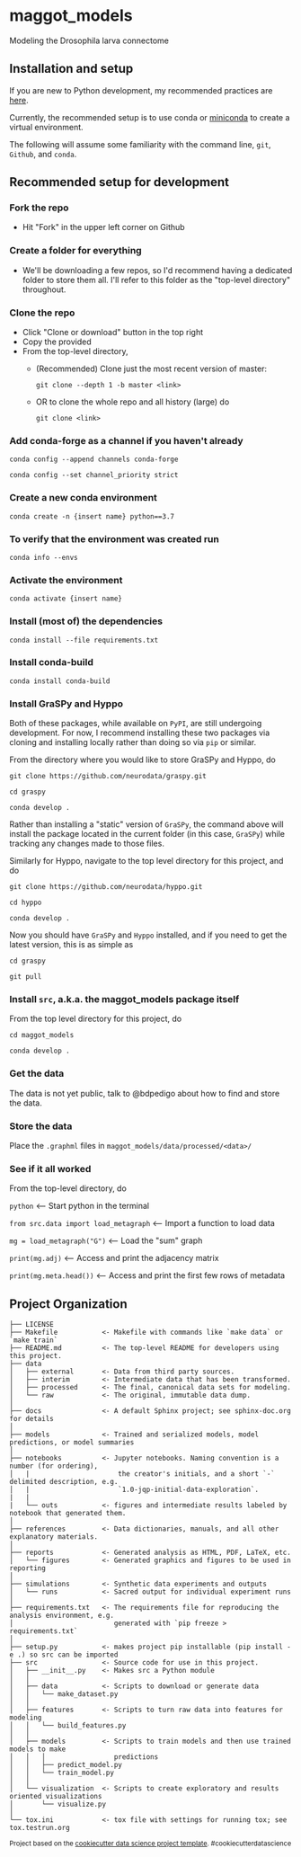 maggot_models
==============================

Modeling the Drosophila larva connectome

Installation and setup
--------

If you are new to Python development, my recommended practices are [here](https://github.com/bdpedigo/giskard/blob/master/python_start.md).

Currently, the recommended setup is to use conda or [miniconda](https://docs.conda.io/en/latest/miniconda.html) to create a virtual
environment.

The following will assume some familiarity with the command line, `git`, `Github`, and `conda`.

## Recommended setup for development 

### Fork the repo

- Hit "Fork" in the upper left corner on Github

### Create a folder for everything
- We'll be downloading a few repos, so I'd recommend having a dedicated folder to store them all. I'll refer to this folder as the "top-level directory" throughout.

### Clone the repo 

- Click "Clone or download" button in the top right
- Copy the <link> provided
- From the top-level directory, 
    - (Recommended) Clone just the most recent version of master:
    
        ``git clone --depth 1 -b master <link>``
    
    - OR to clone the whole repo and all history (large) do
    
        ``git clone <link>``

### Add conda-forge as a channel if you haven't already

``conda config --append channels conda-forge``

``conda config --set channel_priority strict``

### Create a new conda environment

``conda create -n {insert name} python==3.7``

### To verify that the environment was created run 
``conda info --envs``

### Activate the environment

``conda activate {insert name}``

### Install (most of) the dependencies

``conda install --file requirements.txt``

### Install conda-build

``conda install conda-build``

### Install GraSPy and Hyppo
Both of these packages, while available on `PyPI`, are still undergoing development. For now, I recommend installing these two packages via cloning and installing locally
rather than doing so via `pip` or similar. 

From the directory where you would like to store GraSPy and Hyppo, do

``git clone https://github.com/neurodata/graspy.git``

``cd graspy``

``conda develop .``

Rather than installing a "static" version of `GraSPy`, the command above will install the
package located in the current folder (in this case, `GraSPy`) while tracking any changes
made to those files. 

Similarly for Hyppo, navigate to the top level directory for this project, and do

``git clone https://github.com/neurodata/hyppo.git``

``cd hyppo``

``conda develop .``

Now you should have `GraSPy` and `Hyppo` installed, and if you need to get the latest version, 
this is as simple as

``cd graspy``

``git pull``

### Install `src`, a.k.a. the maggot_models package itself
From the top level directory for this project, do

``cd maggot_models``

``conda develop .``

### Get the data
The data is not yet public, talk to @bdpedigo about how to find and store the data.

### Store the data 
Place the `.graphml` files in `maggot_models/data/processed/<data>/`

### See if it all worked
From the top-level directory, do

``python`` <-- Start python in the terminal

``from src.data import load_metagraph`` <-- Import a function to load data

``mg = load_metagraph("G")`` <-- Load the "sum" graph

``print(mg.adj)`` <-- Access and print the adjacency matrix

``print(mg.meta.head())`` <-- Access and print the first few rows of metadata
<!-- Using this package is also possible with ``pip`` and a virtual environment manager. 
If you would like to use ``pip`` please contact @bdpedigo and I can make sure the pip
``requirements.txt`` is up to date (it isn't right now) -->


Project Organization
------------

    ├── LICENSE
    ├── Makefile           <- Makefile with commands like `make data` or `make train`
    ├── README.md          <- The top-level README for developers using this project.
    ├── data
    │   ├── external       <- Data from third party sources.
    │   ├── interim        <- Intermediate data that has been transformed.
    │   ├── processed      <- The final, canonical data sets for modeling.
    │   └── raw            <- The original, immutable data dump.
    │
    ├── docs               <- A default Sphinx project; see sphinx-doc.org for details
    │
    ├── models             <- Trained and serialized models, model predictions, or model summaries
    │
    ├── notebooks          <- Jupyter notebooks. Naming convention is a number (for ordering),
    │   |                      the creator's initials, and a short `-` delimited description, e.g.
    │   |                      `1.0-jqp-initial-data-exploration`.
    |   |
    |   └── outs           <- figures and intermediate results labeled by notebook that generated them.
    │
    ├── references         <- Data dictionaries, manuals, and all other explanatory materials.
    │
    ├── reports            <- Generated analysis as HTML, PDF, LaTeX, etc.
    │   └── figures        <- Generated graphics and figures to be used in reporting
    │
    ├── simulations        <- Synthetic data experiments and outputs
    │   └── runs           <- Sacred output for individual experiment runs
    │
    ├── requirements.txt   <- The requirements file for reproducing the analysis environment, e.g.
    │                         generated with `pip freeze > requirements.txt`
    │
    ├── setup.py           <- makes project pip installable (pip install -e .) so src can be imported
    ├── src                <- Source code for use in this project.
    │   ├── __init__.py    <- Makes src a Python module
    │   │
    │   ├── data           <- Scripts to download or generate data
    │   │   └── make_dataset.py
    │   │
    │   ├── features       <- Scripts to turn raw data into features for modeling
    │   │   └── build_features.py
    │   │
    │   ├── models         <- Scripts to train models and then use trained models to make
    │   │   │                 predictions
    │   │   ├── predict_model.py
    │   │   └── train_model.py
    │   │
    │   └── visualization  <- Scripts to create exploratory and results oriented visualizations
    │       └── visualize.py
    │
    └── tox.ini            <- tox file with settings for running tox; see tox.testrun.org


<p><small>Project based on the <a target="_blank" href="https://drivendata.github.io/cookiecutter-data-science/">cookiecutter data science project template</a>. #cookiecutterdatascience</small></p>
